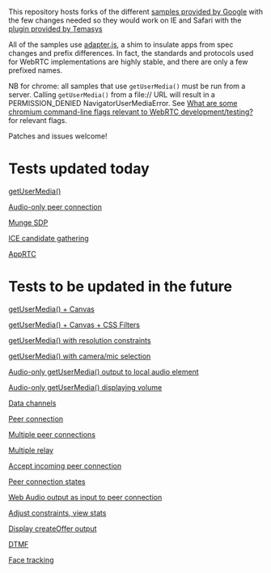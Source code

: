 
This repository hosts forks of the different [samples provided by Google](https://github.com/GoogleChrome/webrtc) with the  few changes needed so they would work on IE and Safari with the [plugin provided by Temasys](http://plugin.temasys.com.sg/0.8.512/)

All of the samples use [adapter.js](https://github.com/TemasysCommunications/Google-WebRTC-Samples/blob/master/samples/web/js/adapter.js), a shim to insulate apps from spec changes and prefix differences. In fact, the standards and protocols used for WebRTC implementations are highly stable, and there are only a few prefixed names. 

NB for chrome: all samples that use `getUserMedia()` must be run from a server. Calling `getUserMedia()` from a file:// URL will result in a PERMISSION_DENIED NavigatorUserMediaError.  See [What are some chromium command-line flags relevant to WebRTC development/testing?](http://www.webrtc.org/chrome#TOC-What-are-some-chromium-command-line-flags-relevant-to-WebRTC-development-testing-) for relevant flags.

Patches and issues welcome!

Tests updated today
=========

[getUserMedia()](https://github.com/TemasysCommunications/Google-WebRTC-Samples/tree/master/samples/web/content/getusermedia) 

[Audio-only peer connection](https://github.com/TemasysCommunications/Google-WebRTC-Samples/tree/master/samples/web/content/peerconnection-audio)

[Munge SDP](https://github.com/TemasysCommunications/Google-WebRTC-Samples/tree/master/samples/web/content/munge-sdp)

[ICE candidate gathering](https://github.com/TemasysCommunications/Google-WebRTC-Samples/tree/master/samples/web/content/trickle-ice)

[AppRTC](https://github.com/TemasysCommunications/Google-WebRTC-Samples/tree/master/samples/web/content/apprtc)

Tests to be updated in the future
=========

[getUserMedia() + Canvas](http://googlechrome.github.io/webrtc/samples/web/content/getusermedia-canvas)

[getUserMedia() + Canvas + CSS Filters](http://googlechrome.github.io/webrtc/samples/web/content/getusermedia-filter)

[getUserMedia() with resolution constraints](http://googlechrome.github.io/webrtc/samples/web/content/getusermedia-resolution)

[getUserMedia() with camera/mic selection](http://googlechrome.github.io/webrtc/samples/web/content/getusermedia-source)

[Audio-only getUserMedia() output to local audio element](http://googlechrome.github.io/webrtc/samples/web/content/getusermedia-audio)

[Audio-only getUserMedia() displaying volume](http://googlechrome.github.io/webrtc/samples/web/content/getusermedia-volume)

[Data channels](http://googlechrome.github.io/webrtc/samples/web/content/datachannel)

[Peer connection](http://googlechrome.github.io/webrtc/samples/web/content/peerconnection)

[Multiple peer connections](http://googlechrome.github.io/webrtc/samples/web/content/multiple)

[Multiple relay](http://googlechrome.github.io/webrtc/samples/web/content/multiple-relay)

[Accept incoming peer connection](http://googlechrome.github.io/webrtc/samples/web/content/pr-answer)

[Peer connection states](http://googlechrome.github.io/webrtc/samples/web/content/peerconnection-states)

[Web Audio output as input to peer connection](http://googlechrome.github.io/webrtc/samples/web/content/webaudio-input)

[Adjust constraints, view stats](http://googlechrome.github.io/webrtc/samples/web/content/constraints)

[Display createOffer output](http://googlechrome.github.io/webrtc/samples/web/content/create-offer)

[DTMF](http://googlechrome.github.io/webrtc/samples/web/content/dtmf)

[Face tracking](http://googlechrome.github.io/webrtc/samples/web/content/face)
